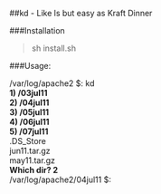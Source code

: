 ##kd - Like ls but easy as Kraft Dinner

###Installation

> sh install.sh

###Usage:

/var/log/apache2 $: kd  
**1) /03jul11**  
**2) /04jul11**  
**3) /05jul11**  
**4) /06jul11**  
**5) /07jul11**  
.DS_Store  
jun11.tar.gz  
may11.tar.gz  
**Which dir? 2**  
/var/log/apache2/04jul11 $:
